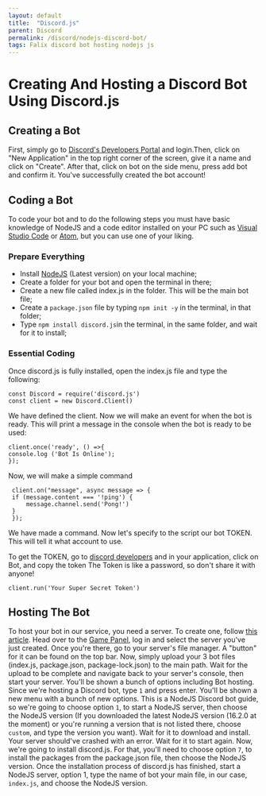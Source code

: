 ```yaml
---
layout: default
title:  "Discord.js"
parent: Discord
permalink: /discord/nodejs-discord-bot/
tags: Falix discord bot hosting nodejs js
---
```


# Creating And Hosting a Discord Bot Using Discord.js
## Creating a Bot
First, simply go to [Discord's Developers Portal](https://discord.com/developers/applications) and login.Then, click on "New Application" in the top right corner of the screen, give it a name and click on "Create". After that, click on bot on the side menu, press add bot and confirm it.
You've successfully created the bot account!

## Coding a Bot
To code your bot and to do the following steps you must have basic knowledge of NodeJS and a code editor installed on your PC such as [Visual Studio Code](https://code.visualstudio.com/) or [Atom](https://atom.io/), but you can use one of your liking.

### Prepare Everything
* Install [NodeJS](https://nodejs.org/) (Latest version) on your local machine;
* Create a folder for your bot and open the terminal in there;
* Create a new file called index.js in the folder. This will be the main bot file;
* Create a `package.json` file by typing `npm init -y` in the terminal, in that folder;
* Type `npm install discord.js`in the terminal, in the same folder, and wait for it to install;

### Essential Coding

Once discord.js is fully installed, open the index.js file and type the following:
```
const Discord = require('discord.js')
const client = new Discord.Client()
```

We have defined the client. Now we will make an event for when the bot is ready. This will print a message in the console when the bot is ready to be used:

```
client.once('ready', () =>{
console.log ('Bot Is Online');
});
```

Now, we will make a simple command

```
 client.on("message", async message => {
 if (message.content === '!ping') {
     message.channel.send('Pong!')
 }
 });
```

We have made a command. Now let's specify to the script our bot TOKEN. This will tell it what account to use.

To get the TOKEN, go to [discord developers](https://discord.com/developers/applications) and in your application, click on Bot, and copy the token
The Token is like a password, so don't share it with anyone!

`client.run('Your Super Secret Token')`

## Hosting The Bot

To host your bot in our service, you need a server. To create one, follow [this article](https://help.falixnodes.net/falix/general/getting-started/#creating-a-server). Head over to the [Game Panel](https://panel.falixnodes.net), log in and select the server you've just created. Once you're there, go to your server's file manager. A "button" for it can be found on the top bar. Now, simply upload your 3 bot files (index.js, package.json, package-lock.json) to the main path. Wait for the upload to be complete and navigate back to your server's console, then start your server. You'll be shown a bunch of options including Bot hosting. Since we're hosting a Discord bot, type `1` and press enter. You'll be shown a new menu with a bunch of new options. This is a NodeJS Discord bot guide, so we're going to choose option `1`, to start a NodeJS server, then choose the NodeJS version (If you downloaded the latest NodeJS version (16.2.0 at the moment) or you're running a version that is not listed there, choose `custom`, and type the version you want). Wait for it to download and install. Your server should've crashed with an error. Wait for it to start again. Now, we're going to install discord.js. For that, you'll need to choose option `7`, to install the packages from the package.json file, then choose the NodeJS version. Once the installation process of discord.js has finished, start a NodeJS server, option 1, type the name of bot your main file, in our case, `index.js`, and choose the NodeJS version.
